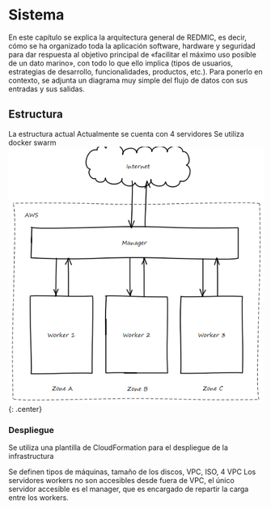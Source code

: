 # Sistema
En este capítulo se explica la arquitectura general de REDMIC, es decir, cómo se ha organizado toda la aplicación software, hardware y seguridad para dar respuesta al objetivo principal de «facilitar el máximo uso posible de un dato marino», con todo lo que ello implica (tipos de usuarios, estrategias de desarrollo, funcionalidades, productos, etc.). Para ponerlo en contexto, se adjunta un diagrama muy simple del flujo de datos con sus entradas y sus salidas.

## Estructura
La estructura actual Actualmente se cuenta con 4 servidores
Se utiliza docker swarm
![servers_infrastructure](images/servers_infrastructure.png){: .center}

### Despliegue
Se utiliza una plantilla de CloudFormation para el despliegue de la infrastructura

Se definen tipos de máquinas, tamaño de los discos, VPC, ISO, 4 VPC
Los servidores workers no son accesibles desde fuera de VPC, el único servidor accesible es el manager, que es encargado de repartir la carga entre los workers.

